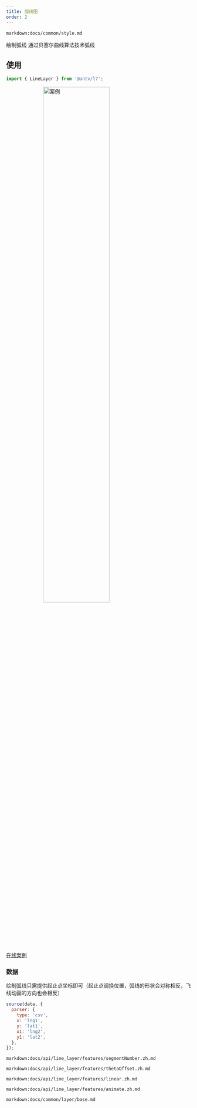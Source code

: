 ```yaml
---
title: 弧线图
order: 2
---
```


`markdown:docs/common/style.md`

绘制弧线 通过贝塞尔曲线算法技术弧线
## 使用

```javascript
import { LineLayer } from '@antv/l7';
```

<img width="60%" style="display: block;margin: 0 auto;" alt="案例" src='https://gw.alipayobjects.com/mdn/rms_816329/afts/img/A*dUk8RbtjUDIAAAAAAAAAAAAAARQnAQ'>

[在线案例](../../../examples/line/animate#wind)

### 数据

绘制弧线只需提供起止点坐标即可（起止点调换位置，弧线的形状会对称相反，飞线动画的方向也会相反）

```javascript
source(data, {
  parser: {
    type: 'csv',
    x: 'lng1',
    y: 'lat1',
    x1: 'lng2',
    y1: 'lat2',
  },
});
```


`markdown:docs/api/line_layer/features/segmentNumber.zh.md`  

`markdown:docs/api/line_layer/features/thetaOffset.zh.md`  

`markdown:docs/api/line_layer/features/linear.zh.md`  

`markdown:docs/api/line_layer/features/animate.zh.md`  

`markdown:docs/common/layer/base.md`
